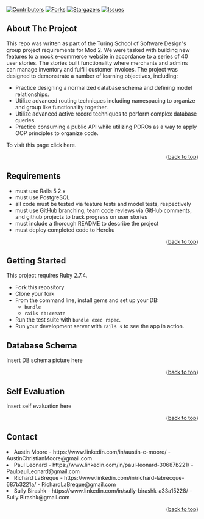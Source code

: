 <div id="top"></div>

[![Contributors][contributors-shield]][contributors-url]
[![Forks][forks-shield]][forks-url]
[![Stargazers][stars-shield]][stars-url]
[![Issues][issues-shield]][issues-url]

<!-- ABOUT THE PROJECT -->
## About The Project

This repo was written as part of the Turing School of Software Design's group project requirements for Mod 2. We were tasked with building new features to a mock e-commerce website in accordance to a series of 40 user stories. The stories built functionality where merchants and admins can manage inventory and fulfill customer invoices. The project was designed to demonstrate a number of learning objectives, including:

* Practice designing a normalized database schema and defining model relationships.
* Utilize advanced routing techniques including namespacing to organize and group like functionality together.
* Utilize advanced active record techniques to perform complex database queries.
* Practice consuming a public API while utilizing POROs as a way to apply OOP principles to organize code.

To visit this page click here.

<p align="right">(<a href="#top">back to top</a>)</p>

## Requirements

- must use Rails 5.2.x
- must use PostgreSQL
- all code must be tested via feature tests and model tests, respectively
- must use GitHub branching, team code reviews via GitHub comments, and github projects to track progress on user stories
- must include a thorough README to describe the project
- must deploy completed code to Heroku

<p align="right">(<a href="#top">back to top</a>)</p>

<!-- GETTING STARTED -->
## Getting Started

This project requires Ruby 2.7.4.

* Fork this repository
* Clone your fork
* From the command line, install gems and set up your DB:
    * `bundle`
    * `rails db:create`
* Run the test suite with `bundle exec rspec`.
* Run your development server with `rails s` to see the app in action.

<!-- USAGE EXAMPLES -->
## Database Schema

Insert DB schema picture here

<p align="right">(<a href="#top">back to top</a>)</p>



<!-- ROADMAP -->
## Self Evaluation

Insert self evaluation here

<p align="right">(<a href="#top">back to top</a>)</p>

<!-- CONTACT -->
## Contact

<li> Austin Moore - https://www.linkedin.com/in/austin-c-moore/ - AustinChristianMoore@gmail.com </li>
<li> Paul Leonard - https://www.linkedin.com/in/paul-leonard-30687b221/ - PaulpaulLeonard@gmail.com </li>
<li> Richard LaBreque - https://www.linkedin.com/in/richard-labrecque-687b3221a/ - RichardLaBreque@gmail.com </li>
<li> Sully Birashk - https://www.linkedin.com/in/sully-birashk-a33a15228/ - Sully.Birashk@gmail.com </li>

<p align="right">(<a href="#top">back to top</a>)</p>

<!-- MARKDOWN LINKS & IMAGES -->
<!-- https://www.markdownguide.org/basic-syntax/#reference-style-links -->
[contributors-shield]: https://img.shields.io/github/contributors/othneildrew/Best-README-Template.svg?style=for-the-badge
[contributors-url]: https://github.com/othneildrew/Best-README-Template/graphs/contributors
[forks-shield]: https://img.shields.io/github/forks/othneildrew/Best-README-Template.svg?style=for-the-badge
[forks-url]: https://github.com/othneildrew/Best-README-Template/network/members
[stars-shield]: https://img.shields.io/github/stars/othneildrew/Best-README-Template.svg?style=for-the-badge
[stars-url]: https://github.com/othneildrew/Best-README-Template/stargazers
[issues-shield]: https://img.shields.io/github/issues/othneildrew/Best-README-Template.svg?style=for-the-badge
[issues-url]: https://github.com/othneildrew/Best-README-Template/issues
[license-shield]: https://img.shields.io/github/license/othneildrew/Best-README-Template.svg?style=for-the-badge
[license-url]: https://github.com/othneildrew/Best-README-Template/blob/master/LICENSE.txt
[linkedin-shield]: https://img.shields.io/badge/-LinkedIn-black.svg?style=for-the-badge&logo=linkedin&colorB=555
[linkedin-url]: https://linkedin.com/in/othneildrew
[product-screenshot]: images/screenshot.png
